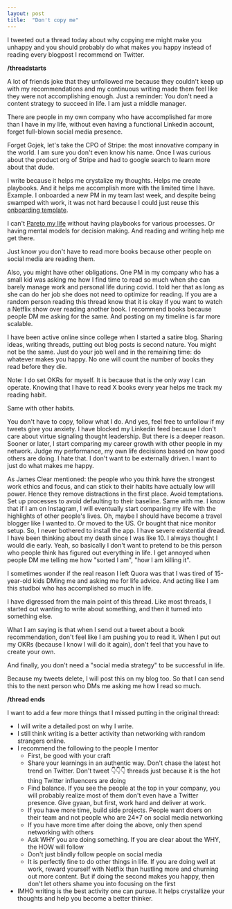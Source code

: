 ```yaml
---
layout: post
title:  "Don't copy me"
---
```


I tweeted out a thread today about why copying me might make you unhappy and you should probably do what makes you happy instead of reading every blogpost I recommend on Twitter.

**/threadstarts**


A lot of friends joke that they unfollowed me because they couldn't keep up with my recommendations and my continuous writing made them feel like they were not accomplishing enough. Just a reminder: You don't need a content strategy to succeed in life. I am just a middle manager.

There are people in my own company who have accomplished far more than I have in my life, without even having a functional Linkedin account, forget full-blown social media presence.

Forget Gojek, let's take the CPO of Stripe: the most innovative company in the world. I am sure you don't even know his name. Once I was curious about the product org of Stripe and had to google search to learn more about that dude.

I write because it helps me crystalize my thoughts. Helps me create playbooks. And it helps me accomplish more with the limited time I have. Example. I onboarded a new PM in my team last week, and despite being swamped with work, it was not hard because I could just reuse this [onboarding template](https://manassaloi.com/2020/03/31/80-20.html).

I can't [Pareto my life](https://manassaloi.com/2020/03/31/80-20.html) without having playbooks for various processes. Or having mental models for decision making. And reading and writing help me get there.

Just know you don't have to read more books because other people on social media are reading them.

Also, you might have other obligations. One PM in my company who has a small kid was asking me how I find time to read so much when she can barely manage work and personal life during covid. I told her that as long as she can do her job she does not need to optimize for reading. If you are a random person reading this thread know that it is okay if you want to watch a Netflix show over reading another book. I recommend books because people DM me asking for the same. And posting on my timeline is far more scalable.

I have been active online since college when I started a satire blog. Sharing ideas, writing threads, putting out blog posts is second nature. You might not be the same. Just do your job well and in the remaining time: do whatever makes you happy. No one will count the number of books they read before they die.

Note: I do set OKRs for myself. It is because that is the only way I can operate. Knowing that I have to read X books every year helps me track my reading habit.

Same with other habits.

You don't have to copy, follow what I do. And yes, feel free to unfollow if my tweets give you anxiety. I have blocked my Linkedin feed because I don't care about virtue signaling thought leadership. But there is a deeper reason. Sooner or later, I start comparing my career growth with other people in my network. Judge my performance, my own life decisions based on how good others are doing. I hate that. I don't want to be externally driven. I want to just do what makes me happy.

As James Clear mentioned: the people who you think have the strongest work ethics and focus, and can stick to their habits have actually low will power. Hence they remove distractions in the first place. Avoid temptations. Set up processes to avoid defaulting to their baseline. Same with me. I know that if I am on Instagram, I will eventually start comparing my life with the highlights of other people's lives. Oh, maybe I should have become a travel blogger like I wanted to. Or moved to the US. Or bought that nice monitor setup. So, I never bothered to install the app. I have severe existential dread. I have been thinking about my death since I was like 10. I always thought I would die early. Yeah, so basically I don't want to pretend to be this person who people think has figured out everything in life. I get annoyed when people DM me telling me how "sorted I am", "how I am killing it".

I sometimes wonder if the real reason I left Quora was that I was tired of 15-year-old kids DMing me and asking me for life advice. And acting like I am this studboi who has accomplished so much in life.

I have digressed from the main point of this thread. Like most threads, I started out wanting to write about something, and then it turned into something else.

What I am saying is that when I send out a tweet about a book recommendation, don't feel like I am pushing you to read it. When I put out my OKRs (because I know I will do it again), don't feel that you have to create your own.

And finally, you don't need a "social media strategy" to be successful in life.

Because my tweets delete, I will post this on my blog too. So that I can send this to the next person who DMs me asking me how I read so much.

**/thread ends**

I want to add a few more things that I missed putting in the original thread:

- I will write a detailed post on why I write.
- I still think writing is a better activity than networking with random strangers online.
- I recommend the following to the people I mentor
  - First, be good with your craft
  - Share your learnings in an authentic way. Don't chase the latest hot trend on Twitter. Don't tweet 👇👇👇 threads just because it is the hot thing Twitter influencers are doing
  - Find balance. If you see the people at the top in your company, you will probably realize most of them don't even have a Twitter presence. Give gyaan, but first, work hard and deliver at work.
  - If you have more time, build side projects. People want doers on their team and not people who are 24*7 on social media networking
  - If you have more time after doing the above, only then spend networking with others
  - Ask WHY you are doing something. If you are clear about the WHY, the HOW will follow
  - Don't just blindly follow people on social media
  - It is perfectly fine to do other things in life. If you are doing well at work, reward yourself with Netflix than hustling more and churning out more content. But if doing the second makes you happy, then don't let others shame you into focusing on the first
- IMHO writing is the best activity one can pursue. It helps crystallize your thoughts and help you become a better thinker.
